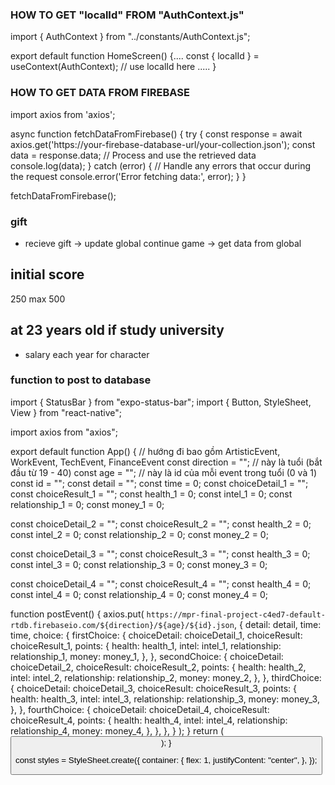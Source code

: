 ### HOW TO GET "localId" FROM  "AuthContext.js" ###
import { AuthContext } from "../constants/AuthContext.js";

export default function HomeScreen() {....
const { localId } = useContext(AuthContext);
// use localId here
.....
    }
### HOW TO GET DATA FROM FIREBASE ###
import axios from 'axios';

async function fetchDataFromFirebase() {
  try {
    const response = await axios.get('https://your-firebase-database-url/your-collection.json');
    const data = response.data;
    // Process and use the retrieved data
    console.log(data);
  } catch (error) {
    // Handle any errors that occur during the request
    console.error('Error fetching data:', error);
  }
}

fetchDataFromFirebase();

### gift ###
- recieve gift -> update global
  continue game -> get data from global

## initial score ###
250
max 500

## at 23 years old if study university ###
+ salary each year for character


### function to post to database ###
import { StatusBar } from "expo-status-bar";
import { Button, StyleSheet, View } from "react-native";

import axios from "axios";

export default function App() {
// hướng đi bao gồm ArtisticEvent, WorkEvent, TechEvent, FinanceEvent
  const direction = "";
// này là tuổi (bắt đầu từ 19 - 40)
  const age = "";
// này là id của mỗi event trong tuổi (0 và 1)
  const id = "";
  const detail = "";
  const time = 0;
  const choiceDetail_1 = "";
  const choiceResult_1 = "";
  const health_1 = 0;
  const intel_1 = 0;
  const relationship_1 = 0;
  const money_1 = 0;

  const choiceDetail_2 = "";
  const choiceResult_2 = "";
  const health_2 = 0;
  const intel_2 = 0;
  const relationship_2 = 0;
  const money_2 = 0;

  const choiceDetail_3 = "";
  const choiceResult_3 = "";
  const health_3 = 0;
  const intel_3 = 0;
  const relationship_3 = 0;
  const money_3 = 0;

  const choiceDetail_4 = "";
  const choiceResult_4 = "";
  const health_4 = 0;
  const intel_4 = 0;
  const relationship_4 = 0;
  const money_4 = 0;

  function postEvent() {
    axios.put(
      `https://mpr-final-project-c4ed7-default-rtdb.firebaseio.com/${direction}/${age}/${id}.json`,
      {
        detail: detail,
        time: time,
        choice: {
          firstChoice: {
            choiceDetail: choiceDetail_1,
            choiceResult: choiceResult_1,
            points: {
              health: health_1,
              intel: intel_1,
              relationship: relationship_1,
              money: money_1,
            },
          },
          secondChoice: {
            choiceDetail: choiceDetail_2,
            choiceResult: choiceResult_2,
            points: {
              health: health_2,
              intel: intel_2,
              relationship: relationship_2,
              money: money_2,
            },
          },
          thirdChoice: {
            choiceDetail: choiceDetail_3,
            choiceResult: choiceResult_3,
            points: {
              health: health_3,
              intel: intel_3,
              relationship: relationship_3,
              money: money_3,
            },
          },
          fourthChoice: {
            choiceDetail: choiceDetail_4,
            choiceResult: choiceResult_4,
            points: {
              health: health_4,
              intel: intel_4,
              relationship: relationship_4,
              money: money_4,
            },
          },
        },
      }
    );
  }
  return (
    <View style={styles.container}>
      <Button title="click me" onPress={postEvent} />
      <StatusBar style="light" backgroundColor="#FFB732" />
    </View>
  );
}

const styles = StyleSheet.create({
  container: {
    flex: 1,
    justifyContent: "center",
  },
});



